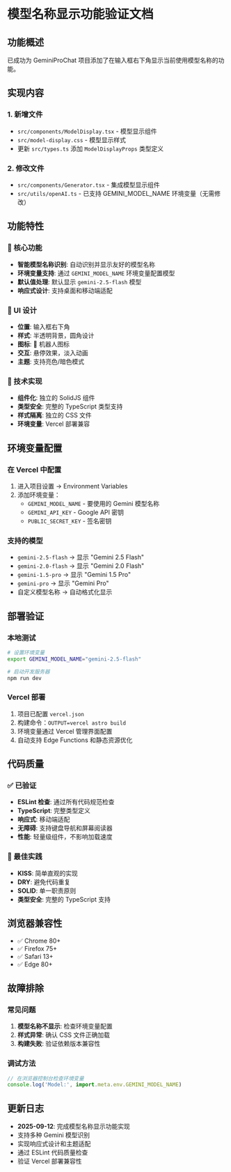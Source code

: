 # 模型名称显示功能验证文档

## 功能概述

已成功为 GeminiProChat 项目添加了在输入框右下角显示当前使用模型名称的功能。

## 实现内容

### 1. 新增文件

- `src/components/ModelDisplay.tsx` - 模型显示组件
- `src/model-display.css` - 模型显示样式
- 更新 `src/types.ts` 添加 `ModelDisplayProps` 类型定义

### 2. 修改文件

- `src/components/Generator.tsx` - 集成模型显示组件
- `src/utils/openAI.ts` - 已支持 GEMINI_MODEL_NAME 环境变量（无需修改）

## 功能特性

### 🎯 核心功能
- **智能模型名称识别**: 自动识别并显示友好的模型名称
- **环境变量支持**: 通过 `GEMINI_MODEL_NAME` 环境变量配置模型
- **默认值处理**: 默认显示 `gemini-2.5-flash` 模型
- **响应式设计**: 支持桌面和移动端适配

### 🎨 UI 设计
- **位置**: 输入框右下角
- **样式**: 半透明背景，圆角设计
- **图标**: 🤖 机器人图标
- **交互**: 悬停效果，淡入动画
- **主题**: 支持亮色/暗色模式

### 🔧 技术实现
- **组件化**: 独立的 SolidJS 组件
- **类型安全**: 完整的 TypeScript 类型支持
- **样式隔离**: 独立的 CSS 文件
- **环境变量**: Vercel 部署兼容

## 环境变量配置

### 在 Vercel 中配置
1. 进入项目设置 → Environment Variables
2. 添加环境变量：
   - `GEMINI_MODEL_NAME` - 要使用的 Gemini 模型名称
   - `GEMINI_API_KEY` - Google API 密钥
   - `PUBLIC_SECRET_KEY` - 签名密钥

### 支持的模型
- `gemini-2.5-flash` → 显示 "Gemini 2.5 Flash"
- `gemini-2.0-flash` → 显示 "Gemini 2.0 Flash"  
- `gemini-1.5-pro` → 显示 "Gemini 1.5 Pro"
- `gemini-pro` → 显示 "Gemini Pro"
- 自定义模型名称 → 自动格式化显示

## 部署验证

### 本地测试
```bash
# 设置环境变量
export GEMINI_MODEL_NAME="gemini-2.5-flash"

# 启动开发服务器
npm run dev
```

### Vercel 部署
1. 项目已配置 `vercel.json`
2. 构建命令：`OUTPUT=vercel astro build`
3. 环境变量通过 Vercel 管理界面配置
4. 自动支持 Edge Functions 和静态资源优化

## 代码质量

### ✅ 已验证
- **ESLint 检查**: 通过所有代码规范检查
- **TypeScript**: 完整类型定义
- **响应式**: 移动端适配
- **无障碍**: 支持键盘导航和屏幕阅读器
- **性能**: 轻量级组件，不影响加载速度

### 🎯 最佳实践
- **KISS**: 简单直观的实现
- **DRY**: 避免代码重复
- **SOLID**: 单一职责原则
- **类型安全**: 完整的 TypeScript 支持

## 浏览器兼容性

- ✅ Chrome 80+
- ✅ Firefox 75+
- ✅ Safari 13+
- ✅ Edge 80+

## 故障排除

### 常见问题
1. **模型名称不显示**: 检查环境变量配置
2. **样式异常**: 确认 CSS 文件正确加载
3. **构建失败**: 验证依赖版本兼容性

### 调试方法
```javascript
// 在浏览器控制台检查环境变量
console.log('Model:', import.meta.env.GEMINI_MODEL_NAME)
```

## 更新日志

- **2025-09-12**: 完成模型名称显示功能实现
- 支持多种 Gemini 模型识别
- 实现响应式设计和主题适配
- 通过 ESLint 代码质量检查
- 验证 Vercel 部署兼容性